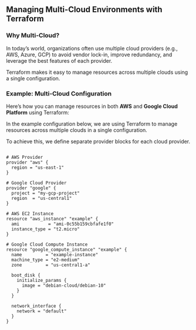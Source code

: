 ## Managing Multi-Cloud Environments with Terraform

### Why Multi-Cloud?
In today’s world, organizations often use multiple cloud providers (e.g., AWS, Azure, GCP) to avoid vendor lock-in, improve redundancy, and leverage the best features of each provider. 

Terraform makes it easy to manage resources across multiple clouds using a single configuration.

### Example: Multi-Cloud Configuration
Here’s how you can manage resources in both **AWS** and **Google Cloud Platform** using Terraform:

In the example configuration below, we are using Terraform to manage resources across multiple clouds in a single configuration.

To achieve this, we define separate provider blocks for each cloud provider.

```hcl

# AWS Provider
provider "aws" {
  region = "us-east-1"
}

# Google Cloud Provider
provider "google" {
  project = "my-gcp-project"
  region  = "us-central1"
}

# AWS EC2 Instance
resource "aws_instance" "example" {
  ami           = "ami-0c55b159cbfafe1f0"
  instance_type = "t2.micro"
}

# Google Cloud Compute Instance
resource "google_compute_instance" "example" {
  name         = "example-instance"
  machine_type = "e2-medium"
  zone         = "us-central1-a"

  boot_disk {
    initialize_params {
      image = "debian-cloud/debian-10"
    }
  }

  network_interface {
    network = "default"
  }
}

```

